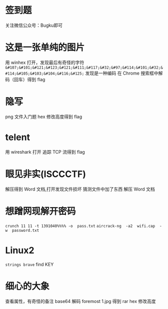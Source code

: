 # 签到题
关注微信公众号：Bugku即可
# 这是一张单纯的图片
用 winhex 打开，发现最后有奇怪的字符
`&#107;&#101;&#121;&#123;&#121;&#111;&#117;&#32;&#97;&#114;&#101;&#32;&#114;&#105;&#103;&#104;&#116;&#125;`
发现是一种编码
在 Chrome 搜索框中解码（回车）得到 flag
# 隐写
png 文件入门题
hex 修改高度得到 flag
# telent
用 wireshark 打开
追踪 TCP 流得到 flag
# 眼见非实(ISCCCTF)
解压得到 Word 文档,打开发现文件损坏
猜测文件中加了东西
解压 Word 文档
# 想蹭网现解开密码
`crunch 11 11 -t 1391040%%%% -o  pass.txt`
`aircrack-ng  -a2  wifi.cap  -w  password.txt`
# Linux2
`strings brave`
find KEY
# 细心的大象
查看属性，有奇怪的备注
base64 解码
foremost 1.jpg 得到 rar 
hex 修改高度
<!--stackedit_data:
eyJoaXN0b3J5IjpbMTM2MDcwMTExMSw4MTMyMDgzMDMsLTE1OD
c4NzUyMTksMzE4MjEwODMsLTEyNzY0OTI0OTMsLTIzMDYxNzYw
LDEyNzQzNTg5NDQsMTE4NjQ0ODgxMV19
-->